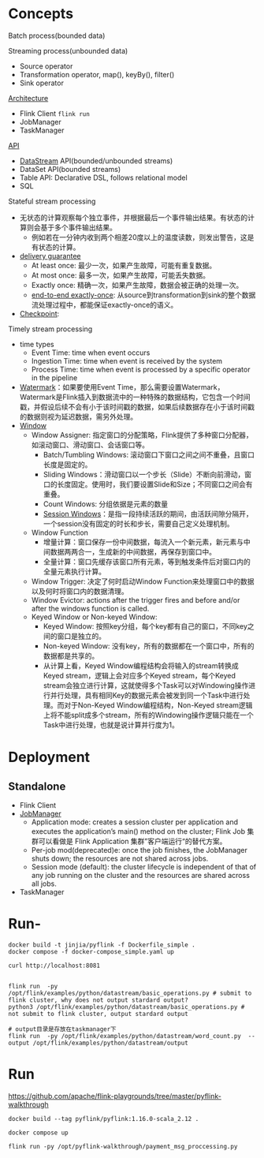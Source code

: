 
# Concepts


Batch process(bounded data)



Streaming process(unbounded data) 
* Source operator
* Transformation operator, map(), keyBy(), filter()
* Sink operator


[Architecture](https://nightlies.apache.org/flink/flink-docs-master/zh/docs/concepts/flink-architecture/)
* Flink Client  `flink run`
* JobManager
* TaskManager


[API](https://nightlies.apache.org/flink/flink-docs-release-1.17/docs/concepts/overview/)
* [DataStream](https://nightlies.apache.org/flink/flink-docs-release-1.17/docs/dev/datastream/overview/) API(bounded/unbounded streams)
* DataSet API(bounded streams)
* Table API: Declarative DSL, follows relational model
* SQL


Stateful stream processing
* 无状态的计算观察每个独立事件，并根据最后一个事件输出结果。有状态的计算则会基于多个事件输出结果。
    * 例如若在一分钟内收到两个相差20度以上的温度读数，则发出警告，这是有状态的计算。
* [delivery guarantee](https://nightlies.apache.org/flink/flink-docs-release-1.17/docs/connectors/datastream/guarantees/)
    * At least once: 最少一次，如果产生故障，可能有重复数据。
    * At most once: 最多一次，如果产生故障，可能丢失数据。
    * Exactly once: 精确一次，如果产生故障，数据会被正确的处理一次。
    * [end-to-end exactly-once](https://blog.csdn.net/m0_49834705/article/details/114598055): 从source到transformation到sink的整个数据流处理过程中，都能保证exactly-once的语义。
* [Checkpoint](https://zhuanlan.zhihu.com/p/263833210):


Timely stream processing
* time types
    * Event Time: time when event occurs
    * Ingestion Time: time when event is received by the system
    * Process Time: time when event is processed by a specific operator in the pipeline
* [Watermark](https://cloud.tencent.com/developer/article/1803318)：如果要使用Event Time，那么需要设置Watermark，Watermark是Flink插入到数据流中的一种特殊的数据结构，它包含一个时间戳，并假设后续不会有小于该时间戳的数据，如果后续数据存在小于该时间戳的数据则视为延迟数据，需另外处理。
* [Window](https://www.zhihu.com/tardis/zm/art/102325190)
    * Window Assigner: 指定窗口的分配策略，Flink提供了多种窗口分配器，如滚动窗口、滑动窗口、会话窗口等。
        * Batch/Tumbling Windows: 滚动窗口下窗口之间之间不重叠，且窗口长度是固定的。
        * Sliding Windows：滑动窗口以一个步长（Slide）不断向前滑动，窗口的长度固定。使用时，我们要设置Slide和Size；不同窗口之间会有重叠。
        * Count Windows: 分组依据是元素的数量
        * [Session Windows](https://www.jianshu.com/p/520c14d669d6)：是指一段持续活跃的期间，由活跃间隙分隔开，一个session没有固定的时长和步长，需要自己定义处理机制。
    * Window Function
        * 增量计算：窗口保存一份中间数据，每流入一个新元素，新元素与中间数据两两合一，生成新的中间数据，再保存到窗口中。
        * 全量计算：窗口先缓存该窗口所有元素，等到触发条件后对窗口内的全量元素执行计算。
    * Window Trigger: 决定了何时启动Window Function来处理窗口中的数据以及何时将窗口内的数据清理。
    * Window Evictor: actions after the trigger fires and before and/or after the windows function is called.
    * Keyed Window or Non-keyed Window: 
        * Keyed Window: 按照key分组，每个key都有自己的窗口，不同key之间的窗口是独立的。
        * Non-keyed Window: 没有key，所有的数据都在一个窗口中，所有的数据都是共享的。
        * 从计算上看，Keyed Window编程结构会将输入的stream转换成Keyed stream，逻辑上会对应多个Keyed stream，每个Keyed stream会独立进行计算，这就使得多个Task可以对Windowing操作进行并行处理，具有相同Key的数据元素会被发到同一个Task中进行处理。而对于Non-Keyed Window编程结构，Non-Keyed stream逻辑上将不能split成多个stream，所有的Windowing操作逻辑只能在一个Task中进行处理，也就是说计算并行度为1。

# Deployment

## Standalone

* Flink Client
* [JobManager](https://zhuanlan.zhihu.com/p/96105903)
    * Application mode: creates a session cluster per application and executes the application’s main() method on the cluster; Flink Job 集群可以看做是 Flink Application 集群”客户端运行“的替代方案。
    * Per-job mod(deprecated)e: once the job finishes, the JobManager shuts down; the resources are not shared across jobs. 
    * Session mode (default): the cluster lifecycle is independent of that of any job running on the cluster and the resources are shared across all jobs.
* TaskManager


# Run-
```
docker build -t jinjia/pyflink -f Dockerfile_simple .
docker compose -f docker-compose_simple.yaml up 

curl http://localhost:8081


flink run  -py /opt/flink/examples/python/datastream/basic_operations.py # submit to flink cluster, why does not output stardard output?
python3 /opt/flink/examples/python/datastream/basic_operations.py # not submit to flink cluster, output stardard output

# output目录是存放在taskmanager下
flink run  -py /opt/flink/examples/python/datastream/word_count.py  --output /opt/flink/examples/python/datastream/output
``` 


# Run
https://github.com/apache/flink-playgrounds/tree/master/pyflink-walkthrough
```
docker build --tag pyflink/pyflink:1.16.0-scala_2.12 . 

docker compose up

flink run -py /opt/pyflink-walkthrough/payment_msg_proccessing.py
```